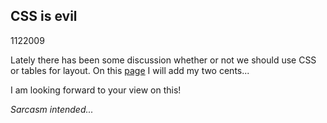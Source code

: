 <article><h2>CSS is evil</h2><time><span class="day">11</span><span class="month">2</span><span class="year">2009</span></time><p>Lately there has been some discussion whether or not we should use CSS or tables for layout. On this <a href="http://cssisevil.com/">page</a> I will add my two cents...</p><p>I am looking forward to your view on this!</p><p><em>Sarcasm intended...</em></p></article>